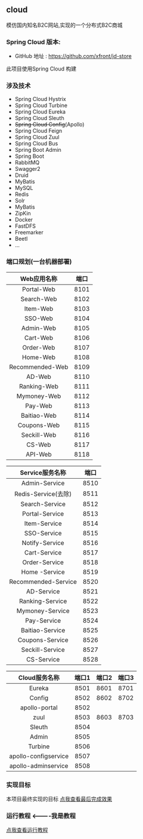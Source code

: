 

## cloud
模仿国内知名B2C网站,实现的一个分布式B2C商城

### Spring Cloud 版本:

* GitHub 地址 : https://github.com/xfront/jd-store

此项目使用Spring Cloud 构建


### 涉及技术
* Spring Cloud Hystrix
* Spring Cloud Turbine
* Spring Cloud Eureka
* Spring Cloud Sleuth
* ~~Spring Cloud Config~~(Apollo)
* Spring Cloud Feign
* Spring Cloud Zuul
* Spring Cloud Bus
* Spring Boot Admin
* Spring Boot
* RabbitMQ
* Swagger2
* Druid
* MyBatis
* MySQL
* Redis
* Solr
* MyBatis
* ZipKin
* Docker
* FastDFS
* Freemarker
* Beetl
* ...

### 端口规划(一台机器部署)

|Web应用名称|端口|
|:-:|:-:|
| Portal-Web  		|8101 |
| Search-Web 		|8102 |
| Item-Web    		|8103 |
| SSO-Web     		|8104 |
| Admin-Web   		|8105 |
| Cart-Web    		|8106 |
| Order-Web   		|8107 |
| Home-Web     		|8108 |
| Recommended-Web	|8109 |
| AD-Web    			|8110 |
| Ranking-Web     	|8111 |
| Mymoney-Web     	|8112 |
| Pay-Web     		|8113 |
| Baitiao-Web     	|8114 |
| Coupons-Web     	|8115 |
| Seckill-Web     	|8116 |
| CS-Web     		|8117 |
| API-Web    		|8118 |


| Service服务名称|端口|
|:-:|:-:|
| Admin-Service      	|8510 |
| Redis-Service(去除) 	|8511 |
| Search-Service     	|8512 |
| Portal-Service     	|8513 |
| Item-Service       	|8514 |
| SSO-Service        	|8515 |
| Notify-Service     	|8516 |
| Cart-Service       	|8517 |
| Order-Service      	|8518 |
| Home	-Service			|8519 |
| Recommended-Service	|8520 |
| AD-Service    		|8521 |
| Ranking-Service 	   |8522 |
| Mymoney-Service		|8523 |
| Pay-Service     		|8524 |
| Baitiao-Service		|8525 |
| Coupons-Service  	|8526 |
| Seckill-Service		|8527 |
| CS-Service     		|8528 |


|Cloud服务名称|端口1|端口2|端口3|
|:-:|:-:|:-:|:-:|
| Eureka      	 			|8501 |8601 |8701 |
| Config     				|8502 |8602 |8702 |
| apollo-portal				|8502 |
| zuul     	 	 			|8503 |8603 |8703 |
| Sleuth     	 			|8504 |
| Admin	     	 			|8505 |
| Turbine     	 			|8506 |
| apollo-configservice  	|8507 |
| apollo-adminservice   	|8508 |


### 实现目标

本项目最终实现的目标 [点我查看最后完成效果](https://www.jd.com)

### 运行教程  <----我是教程
[点我查看运行教程](https://github.com/xfront/jd-store/wiki/Tutorial)






